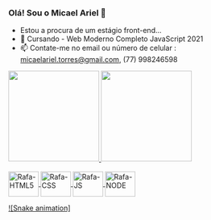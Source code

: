 ### Olá! Sou o Micael Ariel 👋
- Estou a procura de um estágio front-end...
- 🌱 Cursando - Web Moderno Completo JavaScript 2021
- 📫 Contate-me no email ou número de celular : micaelariel.torres@gmail.com, (77) 998246598

<div>
  <a href="https://github.com/MicaelAriel">
    <img height="180em" src="https://github-readme-stats.vercel.app/api?username=MicaelAriel&show_icons=true&theme=blue-green&include_all_commits=true&count_private=true"/>
    <img height="180em" src="https://github-readme-stats.vercel.app/api/top-langs/?username=MicaelAriel&layout=compact&langs_count=16&theme=blue-green"/>
    </div>
  
  <div style="display: inline_block"><br>
    <img align="center" alt="Rafa-HTML5" height="50" width="60" src="https://img.shields.io/badge/HTML5-E34F26?style=for-the-badge&logo=html5&logoColor=white">
    <img align="center" alt="Rafa-CSS" height="50" width="60" src="https://img.shields.io/badge/CSS-239120?&style=for-the-badge&logo=css3&logoColor=white">
    <img align="center" alt="Rafa-JS" height="50" width="60" src="https://img.shields.io/badge/JavaScript-323330?style=for-the-badge&logo=javascript&logoColor=F7DF1E">
    <img align="center" alt="Rafa-NODE" height="50" width="60" src="https://img.shields.io/badge/Node.js-43853D?style=for-the-badge&logo=node.js&logoColor=white">
  </div>
  
  ![Snake animation]
  
  
  
  
  

